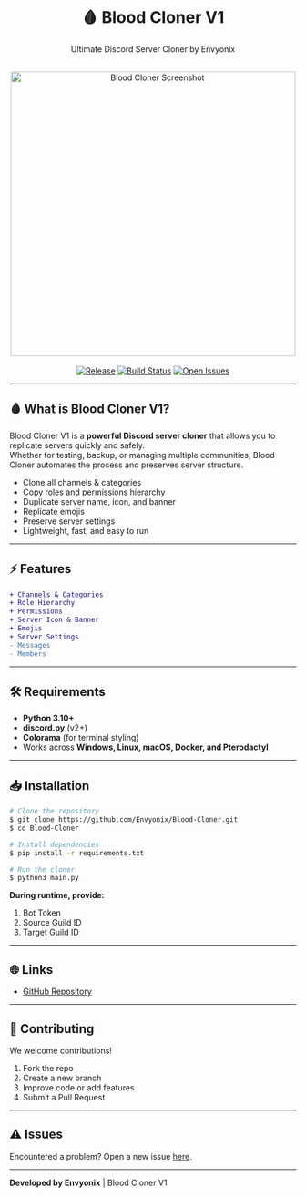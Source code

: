 <div align="center">
  <h1>🩸 Blood Cloner V1</h1>
  <p>Ultimate Discord Server Cloner by Envyonix</p>
  <br/>
  <img src="https://i.ibb.co/54Dc8cb/Discordclone.jpg" width="500" alt="Blood Cloner Screenshot"/>
  <br/><br/>
  <a href="https://github.com/Envyonix/Blood-Cloner"><img src="https://img.shields.io/github/v/release/Envyonix/Blood-Cloner" alt="Release"></a>
  <a href="https://github.com/Envyonix/Blood-Cloner/actions"><img src="https://img.shields.io/github/workflow/status/Envyonix/Blood-Cloner/Python%20App?label=build" alt="Build Status"></a>
  <a href="https://github.com/Envyonix/Blood-Cloner/issues"><img src="https://img.shields.io/github/issues/Envyonix/Blood-Cloner" alt="Open Issues"></a>
</div>

---

## 🩸 What is Blood Cloner V1?

Blood Cloner V1 is a **powerful Discord server cloner** that allows you to replicate servers quickly and safely.  
Whether for testing, backup, or managing multiple communities, Blood Cloner automates the process and preserves server structure.

- Clone all channels & categories  
- Copy roles and permissions hierarchy  
- Duplicate server name, icon, and banner  
- Replicate emojis  
- Preserve server settings  
- Lightweight, fast, and easy to run  

---

## ⚡ Features

```diff
+ Channels & Categories
+ Role Hierarchy
+ Permissions
+ Server Icon & Banner
+ Emojis
+ Server Settings
- Messages
- Members
````

---

## 🛠️ Requirements

* **Python 3.10+**
* **discord.py** (v2+)
* **Colorama** (for terminal styling)
* Works across **Windows, Linux, macOS, Docker, and Pterodactyl**

---

## 📥 Installation

```bash
# Clone the repository
$ git clone https://github.com/Envyonix/Blood-Cloner.git
$ cd Blood-Cloner

# Install dependencies
$ pip install -r requirements.txt

# Run the cloner
$ python3 main.py
```

**During runtime, provide:**

1. Bot Token
2. Source Guild ID
3. Target Guild ID

---


## 🌐 Links

* [GitHub Repository](https://github.com/Envyonix/Blood-Cloner)

---

## 🤝 Contributing

We welcome contributions!

1. Fork the repo
2. Create a new branch
3. Improve code or add features
4. Submit a Pull Request

---

## ⚠️ Issues

Encountered a problem? Open a new issue [here](https://github.com/Envyonix/Blood-Cloner/issues).

---

**Developed by Envyonix** | Blood Cloner V1

